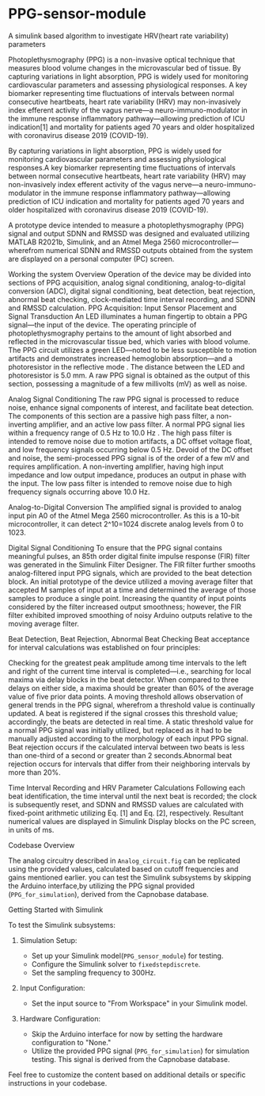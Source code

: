 # PPG-sensor-module
A simulink based algorithm to investigate HRV(heart rate variability) parameters

Photoplethysmography (PPG) is a non-invasive optical technique that measures blood volume changes in the microvascular bed of tissue. By capturing variations in light absorption, PPG is widely used for monitoring cardiovascular parameters and assessing physiological responses. A key biomarker representing time fluctuations of intervals between normal consecutive heartbeats, heart rate variability (HRV) may non-invasively index efferent activity of the vagus nerve—a neuro-immuno-modulator in the immune response inflammatory pathway—allowing prediction of ICU indication[1] and mortality for patients aged 70 years and older hospitalized with coronavirus disease 2019 (COVID-19).

​By capturing variations in light absorption, PPG is widely used for monitoring cardiovascular parameters and assessing physiological responses.A key biomarker representing time fluctuations of intervals between normal consecutive heartbeats, heart rate variability (HRV) may non-invasively index efferent activity of the vagus nerve—a neuro-immuno-modulator in the immune response inflammatory pathway—allowing prediction of ICU indication and mortality for patients aged 70 years and older hospitalized with coronavirus disease 2019 (COVID-19).

A prototype device intended to measure a photoplethysmography (PPG) signal and output SDNN and RMSSD was designed and evaluated utilizing MATLAB R2021b, Simulink, and an Atmel Mega 2560 microcontroller—wherefrom numerical SDNN and RMSSD outputs obtained from the system are displayed on a personal computer (PC) screen.

Working the system
Overview 
Operation of the device may be divided into sections of PPG acquisition, analog signal conditioning, analog-to-digital conversion (ADC), digital signal conditioning, beat detection, beat rejection, abnormal beat checking, clock-mediated time interval recording, and SDNN and RMSSD calculation.
PPG Acquisition: Input Sensor Placement and Signal Transduction
An LED illuminates a human fingertip to obtain a PPG signal—the input of the device. The operating principle of photoplethysmography pertains to the amount of light absorbed and reflected in the microvascular tissue bed, which varies with blood volume. The PPG circuit utilizes a green LED—noted to be less susceptible to motion artifacts and demonstrates increased hemoglobin absorption—and a photoresistor in the reflective mode . The distance between the LED and photoresistor is 5.0 mm. A raw PPG signal is obtained as the output of this section, possessing a magnitude of a few millivolts (mV) as well as noise. 

Analog Signal Conditioning
The raw PPG signal is processed to reduce noise, enhance signal components of interest, and facilitate beat detection. The components of this section are a passive high pass filter, a non-inverting amplifier, and an active low pass filter. A normal PPG signal lies within a frequency range of 0.5 Hz to 10.0 Hz . The high pass filter is intended to remove noise due to motion artifacts, a DC offset voltage float, and low frequency signals occurring below 0.5 Hz. Devoid of the DC offset and noise, the semi-processed PPG signal is of the order of a few mV and requires amplification. A non-inverting amplifier, having high input impedance and low output impedance, produces an output in phase with the input. The low pass filter is intended to remove noise due to high frequency signals occurring above 10.0 Hz. 

Analog-to-Digital Conversion
The amplified signal is provided to analog input pin A0 of the Atmel Mega 2560 microcontroller. As this is a 10-bit microcontroller, it can detect 2^10=1024 discrete analog levels from 0 to 1023. 

Digital Signal Conditioning
To ensure that the PPG signal contains meaningful pulses, an 85th order digital finite impulse response (FIR) filter was generated in the Simulink Filter Designer. The FIR filter further smooths analog-filtered input PPG signals, which are provided to the beat detection block. An initial prototype of the device utilized a moving average filter that accepted M samples of input at a time and determined the average of those samples to produce a single point. Increasing the quantity of input points considered by the filter increased output smoothness; however, the FIR filter exhibited improved smoothing of noisy Arduino outputs relative to the moving average filter.

Beat Detection, Beat Rejection, Abnormal Beat Checking
Beat acceptance for interval calculations was established on four principles:

Checking for the greatest peak amplitude among time intervals to the left and right of the current time interval is completed—i.e., searching for local maxima via delay blocks in the beat detector. When compared to three delays on either side, a maxima should be greater than 60% of the average value of five prior data points.
A moving threshold allows observation of general trends in the PPG signal, wherefrom a threshold value is continually updated. A beat is registered if the signal crosses this threshold value; accordingly, the beats are detected in real time. A static threshold value for a normal PPG signal was initially utilized, but replaced as it had to be manually adjusted according to the morphology of each input PPG signal.
Beat rejection occurs if the calculated interval between two beats is less than one-third of a second or greater than 2 seconds.Abnormal beat rejection occurs for intervals that differ from their neighboring intervals by more than 20%.

Time Interval Recording and HRV Parameter Calculations 
Following each beat identification, the time interval until the next beat is recorded; the clock is subsequently reset, and SDNN and RMSSD values are calculated with fixed-point arithmetic utilizing Eq. [1] and Eq. [2], respectively. Resultant numerical values are displayed in Simulink Display blocks on the PC screen, in units of ms.

Codebase Overview

The analog circuitry described in `Analog_circuit.fig` can be replicated using the provided values, calculated based on cutoff frequencies and gains mentioned earlier.  you can test the Simulink subsystems by skipping the Arduino interface,by utilizing the PPG signal provided (`PPG_for_simulation`), derived from the Capnobase database.

Getting Started with Simulink

To test the Simulink subsystems:

1. Simulation Setup:
   - Set up your Simulink model(`PPG_sensor_module`) for testing.
   - Configure the Simulink solver to `fixedstepdiscrete`.
   - Set the sampling frequency to 300Hz.

2. Input Configuration:
   - Set the input source to "From Workspace" in your Simulink model.

3. Hardware Configuration:
   - Skip the Arduino interface for now by setting the hardware configuration to "None."
   - Utilize the provided PPG signal (`PPG_for_simulation`) for simulation testing. This signal is derived from the Capnobase database.

Feel free to customize the content based on additional details or specific instructions in your codebase.



